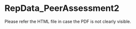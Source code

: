 RepData_PeerAssessment2
=======================

Please refer the HTML file in case the PDF is not clearly visible.
